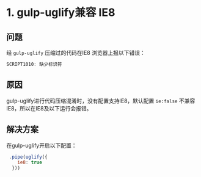 # 1. gulp-uglify兼容 IE8

## 问题

经 `gulp-uglify` 压缩过的代码在IE8 浏览器上报以下错误：

```js
SCRIPT1010: 缺少标识符
```

## 原因

gulp-uglify进行代码压缩混淆时，没有配置支持IE8，默认配置 `ie:false` 不兼容IE8，所以在IE8及以下运行会报错。

## 解决方案

在gulp-uglify开启以下配置：

```js
 .pipe(uglify({
    ie8: true
  }))
```
